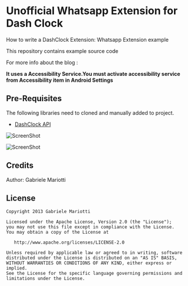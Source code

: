 # Unofficial Whatsapp Extension for Dash Clock

How to write a DashClock Extension: Whatsapp Extension example

This repository contains example source code

For more info about the blog : 

**It uses a Accessibility Service.You must activate accessibility service from Accessibility item in Android Settings**

## Pre-Requisites

The following libraries need to cloned and manually added to project.

 * [DashClock API](http://code.google.com/p/dashclock/wiki/API)
 
![ScreenShot](https://github.com/gabrielemariotti/androiddev/raw/master/DashclockWhatsappExtension/image1.gif)

![ScreenShot](https://github.com/gabrielemariotti/androiddev/raw/master/DashclockWhatsappExtension/Image2.gif)


Credits
-------

Author: Gabriele Mariotti

License
-------

    Copyright 2013 Gabriele Mariotti

    Licensed under the Apache License, Version 2.0 (the "License");
    you may not use this file except in compliance with the License.
    You may obtain a copy of the License at

       http://www.apache.org/licenses/LICENSE-2.0

    Unless required by applicable law or agreed to in writing, software
    distributed under the License is distributed on an "AS IS" BASIS,
    WITHOUT WARRANTIES OR CONDITIONS OF ANY KIND, either express or implied.
    See the License for the specific language governing permissions and
    limitations under the License.
    
